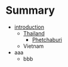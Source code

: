 # Summary

* [introduction](README.md)
   * [Thailand](thailand.md)
       * [Phetchaburi](phetchaburi.md)
   * Vietnam
* aaa
   * bbb

